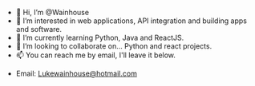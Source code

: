 - 👋 Hi, I’m @Wainhouse
- 👀 I’m interested in web applications, API integration and building apps and software. 
- 🌱 I’m currently learning Python, Java and ReactJS.
- 💞️ I’m looking to collaborate on... Python and react projects.
- 📫 You can reach me by email, I'll leave it below.

<!---
Wainhouse/Wainhouse is a ✨ special ✨ repository because its `README.md` (this file) appears on your GitHub profile.
You can click the Preview link to take a look at your changes.
--->
 - Email: Lukewainhouse@hotmail.com
